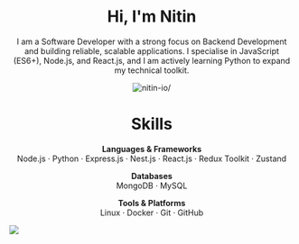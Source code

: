 <h1 align="center"> 
Hi, I'm Nitin
</h1>
<p align="center">
I am a Software Developer with a strong focus on Backend Development and building reliable, scalable applications. I specialise in JavaScript (ES6+), Node.js, and React.js, and I am actively learning Python to expand my technical toolkit.
</p>

<p align="center"><img src=https://komarev.com/ghpvc/?username=nitin-io alt=nitin-io/> </p>

<h1 align="center">Skills</h1>

<p align="center">
  <b>Languages & Frameworks</b><br/>
  Node.js · Python · Express.js · Nest.js · React.js · Redux Toolkit · Zustand
</p>

<p align="center">
  <b>Databases</b><br/>
  MongoDB · MySQL
</p>

<p align="center">
  <b>Tools & Platforms</b><br/>
  Linux · Docker · Git · GitHub
</p>

![](https://hit.yhype.me/github/profile?user_id=76252414)
